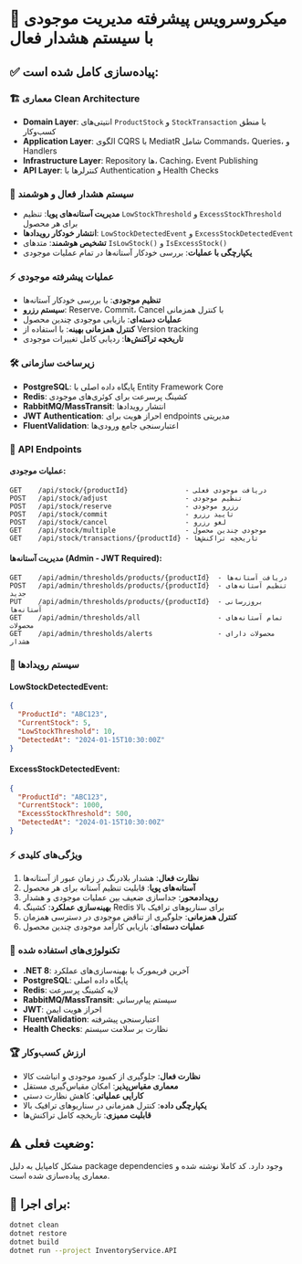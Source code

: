 # 🎯 **میکروسرویس پیشرفته مدیریت موجودی با سیستم هشدار فعال**

## ✅ **پیاده‌سازی کامل شده است:**

### 🏗️ **معماری Clean Architecture**
- **Domain Layer**: انتیتی‌های `ProductStock` و `StockTransaction` با منطق کسب‌وکار
- **Application Layer**: الگوی CQRS با MediatR شامل Commands، Queries، و Handlers
- **Infrastructure Layer**: Repository ها، Caching، Event Publishing
- **API Layer**: کنترلرها با Authentication و Health Checks

### 🔔 **سیستم هشدار فعال و هوشمند**
- **مدیریت آستانه‌های پویا**: تنظیم `LowStockThreshold` و `ExcessStockThreshold` برای هر محصول
- **انتشار خودکار رویدادها**: `LowStockDetectedEvent` و `ExcessStockDetectedEvent`
- **تشخیص هوشمند**: متدهای `IsLowStock()` و `IsExcessStock()` 
- **یکپارچگی با عملیات**: بررسی خودکار آستانه‌ها در تمام عملیات موجودی

### ⚡ **عملیات پیشرفته موجودی**
- **تنظیم موجودی**: با بررسی خودکار آستانه‌ها
- **سیستم رزرو**: Reserve، Commit، Cancel با کنترل همزمانی
- **عملیات دسته‌ای**: بازیابی موجودی چندین محصول
- **کنترل همزمانی بهینه**: با استفاده از Version tracking
- **تاریخچه تراکنش‌ها**: ردیابی کامل تغییرات موجودی

### 🛠️ **زیرساخت سازمانی**
- **PostgreSQL**: پایگاه داده اصلی با Entity Framework Core
- **Redis**: کشینگ پرسرعت برای کوئری‌های موجودی
- **RabbitMQ/MassTransit**: انتشار رویدادها
- **JWT Authentication**: احراز هویت برای endpoints مدیریتی
- **FluentValidation**: اعتبارسنجی جامع ورودی‌ها

### 📡 **API Endpoints**

#### عملیات موجودی:
```
GET    /api/stock/{productId}              - دریافت موجودی فعلی
POST   /api/stock/adjust                   - تنظیم موجودی
POST   /api/stock/reserve                  - رزرو موجودی
POST   /api/stock/commit                   - تایید رزرو
POST   /api/stock/cancel                   - لغو رزرو
GET    /api/stock/multiple                 - موجودی چندین محصول
GET    /api/stock/transactions/{productId} - تاریخچه تراکنش‌ها
```

#### مدیریت آستانه‌ها (Admin - JWT Required):
```
GET    /api/admin/thresholds/products/{productId}  - دریافت آستانه‌ها
POST   /api/admin/thresholds/products/{productId}  - تنظیم آستانه‌های جدید
PUT    /api/admin/thresholds/products/{productId}  - بروزرسانی آستانه‌ها
GET    /api/admin/thresholds/all                   - تمام آستانه‌های محصولات
GET    /api/admin/thresholds/alerts                - محصولات دارای هشدار
```

### 🔔 **سیستم رویدادها**

#### LowStockDetectedEvent:
```json
{
  "ProductId": "ABC123",
  "CurrentStock": 5,
  "LowStockThreshold": 10,
  "DetectedAt": "2024-01-15T10:30:00Z"
}
```

#### ExcessStockDetectedEvent:
```json
{
  "ProductId": "ABC123", 
  "CurrentStock": 1000,
  "ExcessStockThreshold": 500,
  "DetectedAt": "2024-01-15T10:30:00Z"
}
```

### ⚡ **ویژگی‌های کلیدی**

1. **نظارت فعال**: هشدار بلادرنگ در زمان عبور از آستانه‌ها
2. **آستانه‌های پویا**: قابلیت تنظیم آستانه برای هر محصول
3. **رویدادمحور**: جداسازی ضعیف بین عملیات موجودی و هشدار
4. **بهینه‌سازی عملکرد**: کشینگ Redis برای سناریوهای ترافیک بالا
5. **کنترل همزمانی**: جلوگیری از تناقض موجودی در دسترسی همزمان
6. **عملیات دسته‌ای**: بازیابی کارآمد موجودی چندین محصول

### 🔧 **تکنولوژی‌های استفاده شده**
- **.NET 8**: آخرین فریمورک با بهینه‌سازی‌های عملکرد
- **PostgreSQL**: پایگاه داده اصلی
- **Redis**: لایه کشینگ پرسرعت
- **RabbitMQ/MassTransit**: سیستم پیام‌رسانی
- **JWT**: احراز هویت ایمن
- **FluentValidation**: اعتبارسنجی پیشرفته
- **Health Checks**: نظارت بر سلامت سیستم

### 🏆 **ارزش کسب‌وکار**
- **نظارت فعال**: جلوگیری از کمبود موجودی و انباشت کالا
- **معماری مقیاس‌پذیر**: امکان مقیاس‌گیری مستقل
- **کارایی عملیاتی**: کاهش نظارت دستی
- **یکپارچگی داده**: کنترل همزمانی در سناریوهای ترافیک بالا
- **قابلیت ممیزی**: تاریخچه کامل تراکنش‌ها

## ⚠️ **وضعیت فعلی**: 
مشکل کامپایل به دلیل package dependencies وجود دارد. کد کاملا نوشته شده و معماری پیاده‌سازی شده است.

## 🔧 **برای اجرا**:
```bash
dotnet clean
dotnet restore  
dotnet build
dotnet run --project InventoryService.API
```
